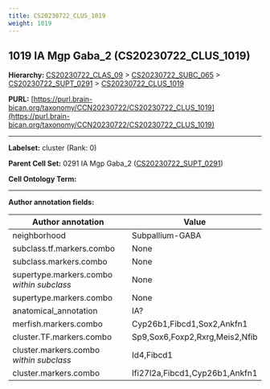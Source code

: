 ```yaml
---
title: CS20230722_CLUS_1019
weight: 1019
---
```

## 1019 IA Mgp Gaba_2 (CS20230722_CLUS_1019)
<b>Hierarchy: </b>
[CS20230722_CLAS_09](../CS20230722_CLAS_09) >
[CS20230722_SUBC_065](../CS20230722_SUBC_065) >
[CS20230722_SUPT_0291](../CS20230722_SUPT_0291) >
[CS20230722_CLUS_1019](../CS20230722_CLUS_1019)

**PURL:** [https://purl.brain-bican.org/taxonomy/CCN20230722/CS20230722_CLUS_1019](https://purl.brain-bican.org/taxonomy/CCN20230722/CS20230722_CLUS_1019)

---


**Labelset:** cluster (Rank: 0)

**Parent Cell Set:** 0291 IA Mgp Gaba_2 ([CS20230722_SUPT_0291](../CS20230722_SUPT_0291))



**Cell Ontology Term:** 

[MARKER GENES.]: #


---

[TRANSFERRED ANNOTATIONS.]: #


[AUTHOR ANNOTATION FIELDS.]: #


**Author annotation fields:**

| Author annotation | Value |
|-------------------|-------|
|neighborhood|Subpallium-GABA|
|subclass.tf.markers.combo|None|
|subclass.markers.combo|None|
|supertype.markers.combo _within subclass_|None|
|supertype.markers.combo|None|
|anatomical_annotation|IA?|
|merfish.markers.combo|Cyp26b1,Fibcd1,Sox2,Ankfn1|
|cluster.TF.markers.combo|Sp9,Sox6,Foxp2,Rxrg,Meis2,Nfib|
|cluster.markers.combo _within subclass_|Id4,Fibcd1|
|cluster.markers.combo|Ifi27l2a,Fibcd1,Cyp26b1,Ankfn1|
